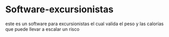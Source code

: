# Software-excursionistas
este es un software para excursionistas el cual valida el peso y las calorías que puede llevar a escalar un risco 
